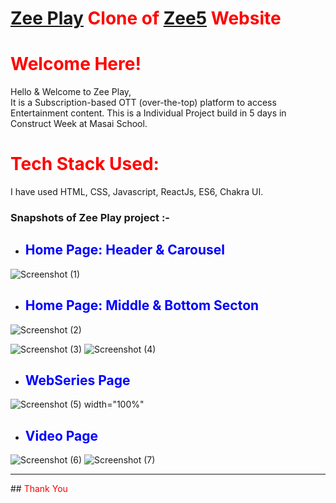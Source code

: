 # <span style="color:red">[Zee Play](https://www.zeeplay.vercel.app/) Clone of [Zee5](https://www.zee5.com/) Website </span>

# <span style="color:red"> Welcome Here!</span>

Hello & Welcome to Zee Play,<br>
It is a Subscription-based OTT (over-the-top) platform to access Entertainment content. This is a Individual Project build in 5 days in Construct Week at Masai School.

# <span style="color:red"> Tech Stack Used: </span>

I have used HTML, CSS, Javascript, ReactJs, ES6, Chakra UI.

### Snapshots of Zee Play project :- 

- ## <span style="color:blue"> Home Page: Header & Carousel </span>

![Screenshot (1)](https://user-images.githubusercontent.com/100137935/208622696-a6ae0a70-d2be-493e-995a-ea621fbb46d9.png)


- ## <span style="color:blue"> Home Page: Middle & Bottom Secton </span>

![Screenshot (2)](https://user-images.githubusercontent.com/100137935/208623672-f4f8a72b-0ae0-436f-aed8-b215b305494e.jpeg)

![Screenshot (3)](https://user-images.githubusercontent.com/100137935/208622865-a9b2aca0-385f-46cc-be2b-15cf953024c6.jpeg)
![Screenshot (4)](https://user-images.githubusercontent.com/100137935/208624781-554f8ad7-9983-4fd4-aa35-351fd08f60c8.png)


- ## <span style="color:blue"> WebSeries Page </span>

![Screenshot (5) width="100%"](https://user-images.githubusercontent.com/100137935/208624214-a7df28a4-4c76-448f-87d9-1f1eb8f39715.jpeg)


- ## <span style="color:blue"> Video Page </span>

![Screenshot (6)](https://user-images.githubusercontent.com/100137935/208623164-4fd702a9-9ec2-450d-b548-109438ee9ae6.png)
![Screenshot (7)](https://user-images.githubusercontent.com/100137935/208623186-8bfa159b-d5cf-4d03-bdc9-36fa1697e870.png)

<hr>

##<span style="color:red"> Thank You </span>
